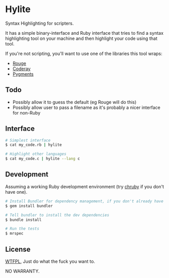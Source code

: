 Hylite
======

Syntax Highlighting for scripters.

It has a simple binary-interface and Ruby interface that tries to find a
syntax highlighting tool on your machine and then highlight your code using that tool.

If you're not scripting, you'll want to use one of the libraries this tool wraps:

* [Rouge](http://rouge.jneen.net)
* [Coderay](http://coderay.rubychan.de)
* [Pygments](http://pygments.org)

Todo
----

* Possibly allow it to guess the default (eg Rouge will do this)
* Possibly allow user to pass a filename as it's probably a nicer interface for non-Ruby

Interface
---------

```sh
# Simplest interface
$ cat my_code.rb | hylite

# Highlight other languages
$ cat my_code.c | hylite --lang c
```


Development
-----------

Assuming a working Ruby development environment (try [chruby](https://github.com/postmodern/chruby) if you don't have one).

```sh
# Install Bundler for dependency management, if you don't already have it
$ gem install bundler

# Tell bundler to install the dev dependencies
$ bundle install

# Run the tests
$ mrspec
```


License
-------

[WTFPL](http://www.wtfpl.net/about/), Just do what the fuck you want to.

NO WARRANTY.
